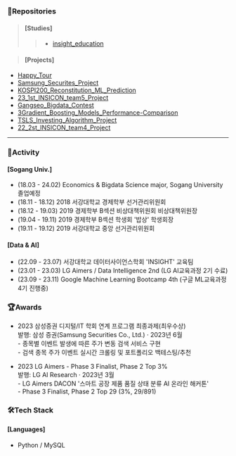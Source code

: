 ### 💼Repositories
> #### [Studies]
>> - [insight_education](https://github.com/junhyeok1002/insight_education.git)

> #### [Projects]
- [Happy_Tour](https://github.com/junhyeok1002/Happy_Tour.git)
- [Samsung_Securites_Project](https://github.com/junhyeok1002/Samsung_Securites_Project.git)
- [KOSPI200_Reconstitution_ML_Prediction](https://github.com/junhyeok1002/KOSPI200_Reconstitution_ML_Prediction.git)
- [23_1st_INSICON_team5_Project](https://github.com/junhyeok1002/23_1st_INSICON_team5_Project.git)
- [Gangseo_Bigdata_Contest](https://github.com/junhyeok1002/Gangseo_Bigdata_Contest.git)
- [3Gradient_Boosting_Models_Performance-Comparison](https://github.com/junhyeok1002/3Gradient_Boosting_Models_Performance-Comparison.git)
- [TSLS_Investing_Algorithm_Project](https://github.com/junhyeok1002/TSLS_Investing_Algorithm_Project.git)
- [22_2st_INSICON_team4_Project](https://github.com/junhyeok1002/22_2st_INSICON_team4_Project.git)
---

### 📢Activity
#### [Sogang Univ.]
- (18.03 - 24.02) Economics & Bigdata Science major, Sogang University 졸업예정
- (18.11 - 18.12) 2018 서강대학교 경제학부 선거관리위원회
- (18.12 - 19.03) 2019 경제학부 B섹션 비상대책위원회 비상대책위원장
- (19.04 - 19.11) 2019 경제학부 B섹션 학생회 '밥상' 학생회장
- (19.11 - 19.12) 2019 서강대학교 중앙 선거관리위원회

#### [Data & AI]
- (22.09 - 23.07) 서강대학교 데이터사이언스학회 'INSIGHT' 교육팀
- (23.01 - 23.03) LG Aimers / Data Intelligence 2nd (LG AI교육과정 2기 수료)
- (23.09 - 23.11) Google Machine Learning Bootcamp 4th (구글 ML교육과정 4기 진행중)

### 🏆Awards
- 2023 삼성증권 디지털/IT 학회 연계 프로그램 최종과제(최우수상)
<br> 발행: 삼성 증권(Samsung Securities Co., Ltd.) · 2023년 6월
<br> - 종목별 이벤트 발생에 따른 주가 변동 검색 서비스 구현
<br> - 검색 종목 주가 이벤트 실시간 크롤링 및 포트폴리오 백테스팅/추천

- 2023 LG Aimers - Phase 3 Finalist, Phase 2 Top 3%
<br> 발행: LG AI Research · 2023년 3월
<br> - LG Aimers DACON '스마트 공장 제품 품질 상태 분류 AI 온라인 해커톤'
<br> - Phase 3 Finalist, Phase 2 Top 29 (3%, 29/891)

### 🛠Tech Stack
#### [Languages]
- Python / MySQL
